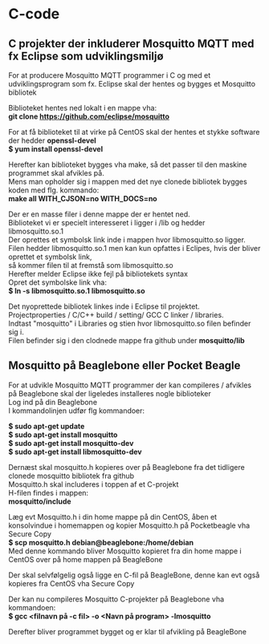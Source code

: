 # C-code

## C projekter der inkluderer Mosquitto MQTT med fx Eclipse som udviklingsmiljø
For at producere Mosquitto MQTT programmer i C og med et udviklingsprogram som fx. Eclipse skal der hentes og bygges et Mosquitto bibliotek <br>

Biblioteket hentes ned lokalt i en mappe vha: <br>
**git clone https://github.com/eclipse/mosquitto**

For at få biblioteket til at virke på CentOS skal der hentes et stykke software der hedder **openssl-devel** <br>
**$ yum install openssl-devel**

Herefter kan biblioteket bygges vha make, så det passer til den maskine programmet skal afvikles på. <br>
Mens man opholder sig i mappen med det nye clonede bibliotek bygges koden med flg. kommando: <br>
**make all WITH_CJSON=no WITH_DOCS=no**

Der er en masse filer i denne mappe der er hentet ned.  <br>
Biblioteket vi er specielt interesseret i ligger i /lib og hedder libmosquitto.so.1 <br>
Der oprettes et symbolsk link inde i mappen hvor libmosquitto.so ligger.  <br>
Filen hedder libmosquitto.so.1 men kan kun opfattes i Eclipes, hvis der bliver oprettet et symbolsk link,  <br>
så kommer filen til at fremstå som libmosquitto.so  <br>
Herefter melder Eclipse ikke fejl på bibliotekets syntax <br>
Opret det symbolske link vha: <br>
**$ ln -s libmosquitto.so.1 libmosquitto.so** <br>


Det nyoprettede bibliotek linkes inde i Eclipse til projektet. <br>
Projectproperties /  C/C++ build / setting/ GCC C linker / libraries. <br>
Indtast "mosquitto" i Libraries og stien hvor libmosquitto.so filen befinder sig i.  <br>
Filen befinder sig i den clodnede mappe fra github under **mosquitto/lib**  <br>

## Mosquitto på Beaglebone eller Pocket Beagle<br>
For at udvikle Mosquitto MQTT programmer der kan compileres / afvikles på Beaglebone skal der ligeledes installeres nogle biblioteker<br>
Log ind på din Beaglebone<br>
I kommandolinjen udfør flg kommandoer:<br>

**$ sudo apt-get update**<br>
**$ sudo apt-get install mosquitto**<br>
**$ sudo apt-get install mosquitto-dev**<br>
**$ sudo apt-get install libmosquitto-dev**<br>

Dernæst skal mosquitto.h kopieres over på Beaglebone fra det tidligere clonede mosquitto bibliotek fra github<br>
Mosquitto.h skal includeres i toppen af et C-projekt<br>
H-filen findes i mappen:<br>
**mosquitto/include**<br>

Læg evt Mosquitto.h i din home mappe på din CentOS, åben et konsolvindue i homemappen og kopier Mosquitto.h på Pocketbeagle vha Secure Copy <br>
**$ scp mosquitto.h debian@beaglebone:/home/debian** <br>
Med denne kommando bliver Mosquitto kopieret fra din home mappe i CentOS over på home mappen på BeagleBone<br>

Der skal selvfølgelig også ligge en C-fil på BeagleBone, denne kan evt også kopieres fra CentOS vha Secure Copy<br>

Der kan nu compileres Mosquitto C-projekter på Beaglebone vha kommandoen: <br>
**$ gcc <filnavn på -c fil> -o <Navn på program> -lmosquitto**<br>

Derefter bliver programmet bygget og er klar til afvikling på BeagleBone<br>

